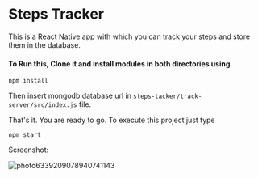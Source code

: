 # Steps Tracker

This is a React Native app with which you can track your steps and store them in the database.

#### To Run this, Clone it and install modules in both directories using
```
npm install
```

Then insert mongodb database url in `steps-tacker/track-server/src/index.js` file.

That's it. You are ready to go. To execute this project just type
```
npm start
```

Screenshot:

![photo6339209078940741143](https://user-images.githubusercontent.com/74784363/139620660-9186de15-98bb-488b-9deb-b95d91726a77.jpg)
